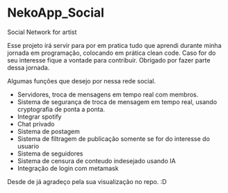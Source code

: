 # NekoApp_Social

Social Network for artist

Esse projeto irá servir para por em pratica tudo que aprendi durante minha jornada em programação, colocando em prática clean code.
Caso for do seu interesse fique a vontade para contribuir.
Obrigado por fazer parte dessa jornada.

Algumas funções que desejo por nessa rede social.

- Servidores, troca de mensagens em tempo real com membros.
- Sistema de segurança de troca de mensagem em tempo real, usando cryptografia de ponta a ponta.
- Integrar spotify
- Chat privado
- Sistema de postagem
- Sistema de filtragem de publicação somente se for do interesse do usuario
- Sistema de seguidores
- Sistema de censura de conteudo indesejado usando IA
- Integração de login com metamask

Desde de já agradeço pela sua visualização no repo. :D
